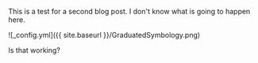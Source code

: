 This is a test for a second blog post. I don't know what is going to happen here.


![_config.yml]({{ site.baseurl }}/GraduatedSymbology.png)

Is that working?
